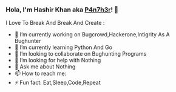 ### Hola, I'm Hashir Khan aka <a href=https://twitter.com/7H3P4n7h3R>P4n7h3r</a>! 👋

I Love To Break And Break And Create :

- 🔭 I’m currently working on Bugcrowd,Hackerone,Intigrity As A Bughunter 
- 🌱 I’m currently learning Python And Go
- 👯 I’m looking to collaborate on Bughunting Programs
- 🤔 I’m looking for help with Nothing
- 💬 Ask me about Nothing
- 📫 How to reach me: 
- ⚡ Fun fact: Eat,Sleep,Code,Repeat

